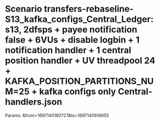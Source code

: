 # Scenario transfers-rebaseline-S13_kafka_configs_Central_Ledger: s13, 2dfsps + payee notification false + 6VUs + disable logbin + 1 notification handler + 1 central position handler + UV threadpool 24 + KAFKA_POSITION_PARTITIONS_NUM=25 + kafka configs only Central-handlers.json
Params: &from=1697140160727&to=1697140616655

